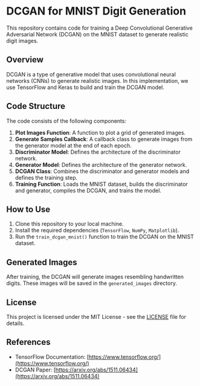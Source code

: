 # DCGAN for MNIST Digit Generation

This repository contains code for training a Deep Convolutional Generative Adversarial Network (DCGAN) on the MNIST dataset to generate realistic digit images.

## Overview

DCGAN is a type of generative model that uses convolutional neural networks (CNNs) to generate realistic images. In this implementation, we use TensorFlow and Keras to build and train the DCGAN model.

## Code Structure

The code consists of the following components:

1. **Plot Images Function**: A function to plot a grid of generated images.
2. **Generate Samples Callback**: A callback class to generate images from the generator model at the end of each epoch.
3. **Discriminator Model**: Defines the architecture of the discriminator network.
4. **Generator Model**: Defines the architecture of the generator network.
5. **DCGAN Class**: Combines the discriminator and generator models and defines the training step.
6. **Training Function**: Loads the MNIST dataset, builds the discriminator and generator, compiles the DCGAN, and trains the model.

## How to Use

1. Clone this repository to your local machine.
2. Install the required dependencies (`TensorFlow`, `NumPy`, `Matplotlib`).
3. Run the `train_dcgan_mnist()` function to train the DCGAN on the MNIST dataset.

## Generated Images

After training, the DCGAN will generate images resembling handwritten digits. These images will be saved in the `generated_images` directory.

## License

This project is licensed under the MIT License - see the [LICENSE](LICENSE) file for details.

## References

- TensorFlow Documentation: [https://www.tensorflow.org/](https://www.tensorflow.org/)
- DCGAN Paper: [https://arxiv.org/abs/1511.06434](https://arxiv.org/abs/1511.06434)
